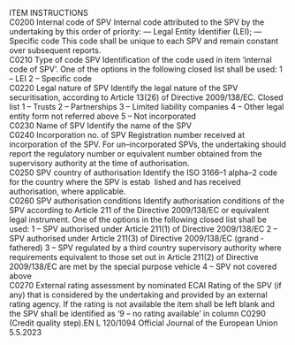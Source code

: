 
ITEM  INSTRUCTIONS  
C0200  Internal code of SPV  Internal code attributed to the SPV by the undertaking by this order of priority: 
— Legal Entity Identifier (LEI); 
— Specific code 
This code shall be unique to each SPV and remain constant over subsequent 
reports.  
C0210  Type of code SPV  Identification of the code used in item ‘internal code of SPV’. One of the options 
in the following closed list shall be used: 
1 – LEI 
2 – Specific code  
C0220  Legal nature of SPV  Identify the legal nature of the SPV securitisation, according to Article 13(26) of 
Directive 2009/138/EC. 
Closed list 
1 – Trusts 
2 – Partnerships 
3 – Limited liability companies 
4 – Other legal entity form not referred above 
5 – Not incorporated  
C0230  Name of SPV  Identify the name of the SPV  
C0240  Incorporation no. of SPV  Registration number received at incorporation of the SPV. For un–incorporated 
SPVs, the undertaking should report the regulatory number or equivalent number 
obtained from the supervisory authority at the time of authorisation.  
C0250  SPV country of authorisation  Identify the ISO 3166–1 alpha–2 code for the country where the SPV is estab ­
lished and has received authorisation, where applicable.  
C0260  SPV authorisation conditions  Identify authorisation conditions of the SPV according to Article 211 of the 
Directive 2009/138/EC or equivalent legal instrument. One of the options in 
the following closed list shall be used: 
1 – SPV authorised under Article 211(1) of Directive 2009/138/EC 
2 – SPV authorised under Article 211(3) of Directive 2009/138/EC (grand ­
fathered) 
3 – SPV regulated by a third country supervisory authority where requirements 
equivalent to those set out in Article 211(2) of Directive 2009/138/EC are met by 
the special purpose vehicle 
4 – SPV not covered above  
C0270  External rating assessment by 
nominated ECAI  Rating of the SPV (if any) that is considered by the undertaking and provided by 
an external rating agency. 
If the rating is not available the item shall be left blank and the SPV shall be 
identified as ‘9 – no rating available’ in column C0290 (Credit quality step).EN  L 120/1094 Official Journal of the European Union 5.5.2023